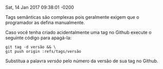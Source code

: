 Sat, 14 Jan 2017 09:38:01 -0200

Tags semânticas são complexas pois geralmente exigem que o programador as defina manualmente.

Caso você tenha criado acidentalmente uma tag no Github execute o seguinte código para apagá-la:

```
git tag -d versão && \
git push origin :refs/tags/versão
```

Substitua a palavra *versão* pelo número da versão de sua tag no Github.
